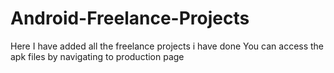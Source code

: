 # Android-Freelance-Projects 
Here I have added all the freelance projects i have done 
You can access the apk files by navigating to production page
